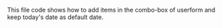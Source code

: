 This file code shows how to add items in the combo-box of userform and keep today's date as default date.
